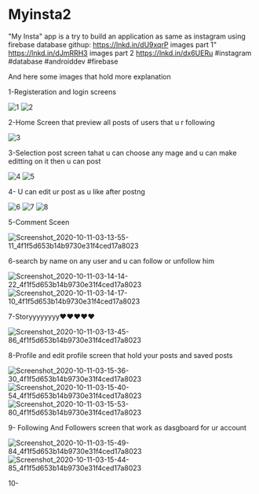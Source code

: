 # Myinsta2

"My Insta" app is a try to build an application as same as instagram using firebase database
githup: https://lnkd.in/dU9xqrP
images part 1" https://lnkd.in/dJmRRH3
images part 2 https://lnkd.in/dx6UERu
#instagram #database #androiddev #firebase

And here some images that hold more explanation

1-Registeration and login screens

![1](https://user-images.githubusercontent.com/44526915/116243701-82088a80-a767-11eb-8de3-716c1e97bba8.jpg)
![2](https://user-images.githubusercontent.com/44526915/116243703-82a12100-a767-11eb-8c20-a338cdeabc8b.jpg)

2-Home Screen that preview all posts of users that u r following

![3](https://user-images.githubusercontent.com/44526915/116243800-9cdaff00-a767-11eb-99b6-8e12f8dae0dd.jpg)
 
3-Selection post screen tahat u can choose any mage and u can make editting on  it then u can post 

![4](https://user-images.githubusercontent.com/44526915/116244027-d01d8e00-a767-11eb-8994-734a084bc6be.jpg)
![5](https://user-images.githubusercontent.com/44526915/116244056-d7449c00-a767-11eb-866a-ea9ba1a7313d.jpg)

4- U can edit ur post as u like after postng

![6](https://user-images.githubusercontent.com/44526915/116244374-2985bd00-a768-11eb-8132-b30be195212c.jpg)
![7](https://user-images.githubusercontent.com/44526915/116244378-2a1e5380-a768-11eb-87ad-14d8817e043c.jpg)
![8](https://user-images.githubusercontent.com/44526915/116244380-2a1e5380-a768-11eb-9a68-6b91bff37d05.jpg)

5-Comment Sceen 

![Screenshot_2020-10-11-03-13-55-11_4f1f5d653b14b9730e31f4ced17a8023](https://user-images.githubusercontent.com/44526915/116244795-8e411780-a768-11eb-822a-35965f44a355.jpg)

6-search by name on any user and u can follow or unfollow him

![Screenshot_2020-10-11-03-14-14-22_4f1f5d653b14b9730e31f4ced17a8023](https://user-images.githubusercontent.com/44526915/116245584-68684280-a769-11eb-9c09-3000c59ebb83.jpg)
 ![Screenshot_2020-10-11-03-14-17-10_4f1f5d653b14b9730e31f4ced17a8023](https://user-images.githubusercontent.com/44526915/116245783-977eb400-a769-11eb-8af8-620b7580152f.jpg)

 
 7-Storyyyyyyyy❤❤❤❤❤
 
 ![Screenshot_2020-10-11-03-13-45-86_4f1f5d653b14b9730e31f4ced17a8023](https://user-images.githubusercontent.com/44526915/116245951-cd239d00-a769-11eb-8d2e-98de7a5b298c.jpg)

8-Profile and edit profile screen that hold your posts and saved posts

![Screenshot_2020-10-11-03-15-36-30_4f1f5d653b14b9730e31f4ced17a8023](https://user-images.githubusercontent.com/44526915/116246055-e6c4e480-a769-11eb-90c7-f577881ce903.jpg)
![Screenshot_2020-10-11-03-15-40-54_4f1f5d653b14b9730e31f4ced17a8023](https://user-images.githubusercontent.com/44526915/116246061-e7f61180-a769-11eb-9b22-d8fdac9759fd.jpg)
![Screenshot_2020-10-11-03-15-53-80_4f1f5d653b14b9730e31f4ced17a8023](https://user-images.githubusercontent.com/44526915/116246482-52a74d00-a76a-11eb-9761-cf94962434b3.jpg)

9- Following And Followers screen that work as dasgboard for ur account

![Screenshot_2020-10-11-03-15-49-84_4f1f5d653b14b9730e31f4ced17a8023](https://user-images.githubusercontent.com/44526915/116246324-2c81ad00-a76a-11eb-87fa-89bb45d2c52b.jpg)
![Screenshot_2020-10-11-03-15-44-85_4f1f5d653b14b9730e31f4ced17a8023](https://user-images.githubusercontent.com/44526915/116246325-2d1a4380-a76a-11eb-9a78-bc6ff15fb950.jpg)

10-

